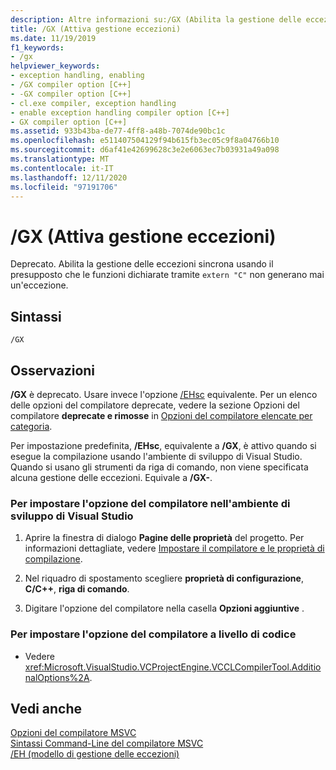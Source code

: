 ```yaml
---
description: Altre informazioni su:/GX (Abilita la gestione delle eccezioni)
title: /GX (Attiva gestione eccezioni)
ms.date: 11/19/2019
f1_keywords:
- /gx
helpviewer_keywords:
- exception handling, enabling
- /GX compiler option [C++]
- -GX compiler option [C++]
- cl.exe compiler, exception handling
- enable exception handling compiler option [C++]
- GX compiler option [C++]
ms.assetid: 933b43ba-de77-4ff8-a48b-7074de90bc1c
ms.openlocfilehash: e511407504129f94b615fb3ec05c9f8a04766b10
ms.sourcegitcommit: d6af41e42699628c3e2e6063ec7b03931a49a098
ms.translationtype: MT
ms.contentlocale: it-IT
ms.lasthandoff: 12/11/2020
ms.locfileid: "97191706"
---
```

# <a name="gx-enable-exception-handling"></a>/GX (Attiva gestione eccezioni)

Deprecato. Abilita la gestione delle eccezioni sincrona usando il presupposto che le funzioni dichiarate tramite `extern "C"` non generano mai un'eccezione.

## <a name="syntax"></a>Sintassi

```
/GX
```

## <a name="remarks"></a>Osservazioni

**/GX** è deprecato. Usare invece l'opzione [/EHsc](eh-exception-handling-model.md) equivalente. Per un elenco delle opzioni del compilatore deprecate, vedere la sezione Opzioni del compilatore **deprecate e rimosse** in [Opzioni del compilatore elencate per categoria](compiler-options-listed-by-category.md).

Per impostazione predefinita, **/EHsc**, equivalente a **/GX**, è attivo quando si esegue la compilazione usando l'ambiente di sviluppo di Visual Studio. Quando si usano gli strumenti da riga di comando, non viene specificata alcuna gestione delle eccezioni. Equivale a **/GX-**.

### <a name="to-set-this-compiler-option-in-the-visual-studio-development-environment"></a>Per impostare l'opzione del compilatore nell'ambiente di sviluppo di Visual Studio

1. Aprire la finestra di dialogo **Pagine delle proprietà** del progetto. Per informazioni dettagliate, vedere [Impostare il compilatore e le proprietà di compilazione](../working-with-project-properties.md).

1. Nel riquadro di spostamento scegliere **proprietà di configurazione**, **C/C++**, **riga di comando**.

1. Digitare l'opzione del compilatore nella casella **Opzioni aggiuntive** .

### <a name="to-set-this-compiler-option-programmatically"></a>Per impostare l'opzione del compilatore a livello di codice

- Vedere <xref:Microsoft.VisualStudio.VCProjectEngine.VCCLCompilerTool.AdditionalOptions%2A>.

## <a name="see-also"></a>Vedi anche

[Opzioni del compilatore MSVC](compiler-options.md)<br/>
[Sintassi Command-Line del compilatore MSVC](compiler-command-line-syntax.md)<br/>
[/EH (modello di gestione delle eccezioni)](eh-exception-handling-model.md)
